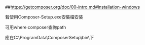 <!-- tag: windows composer -->

##https://getcomposer.org/doc/00-intro.md#installation-windows


若使用Composer-Setup.exe安裝檔安裝

可用where composer查詢path

應在C:\ProgramData\ComposerSetup\bin\下
